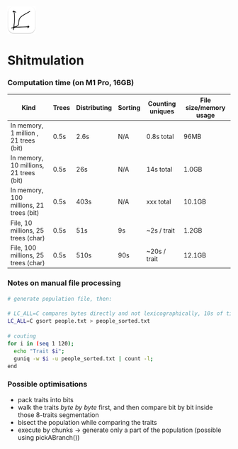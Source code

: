 <img src="README-AppIcon.png" width=64 />

# Shitmulation

### Computation time (on M1 Pro, 16GB)

| Kind                                     | Trees | Distributing | Sorting | Counting uniques | File size/memory usage |
|------------------------------------------|-------|--------------|---------|------------------|------------------------|
| In memory,   1 million , 21 trees (bit)  |  0.5s |    2.6s      |   N/A   |    0.8s total    |           96MB         |
| In memory,  10 millions, 21 trees (bit)  |  0.5s |     26s      |   N/A   |     14s total    |          1.0GB         |
| In memory, 100 millions, 21 trees (bit)  |  0.5s |    403s      |   N/A   |     xxx total    |         10.1GB         |
| File,       10 millions, 25 trees (char) |  0.5s |     51s      |    9s   |    ~2s / trait   |          1.2GB         |
| File,      100 millions, 25 trees (char) |  0.5s |    510s      |   90s   |   ~20s / trait   |         12.1GB         |

### Notes on manual file processing

```bash
# generate population file, then:

# LC_ALL=C compares bytes directly and not lexicographically, 10s of times faster
LC_ALL=C gsort people.txt > people_sorted.txt

# couting
for i in (seq 1 120); 
  echo "Trait $i";
  guniq -w $i -u people_sorted.txt | count -l;
end
```

### Possible optimisations 

- pack traits into bits
- walk the traits _byte by byte_ first, and then compare bit by bit inside those 8-traits segmentation
- bisect the population while comparing the traits
- execute by chunks -> generate only a part of the population (possible using pickABranch())
